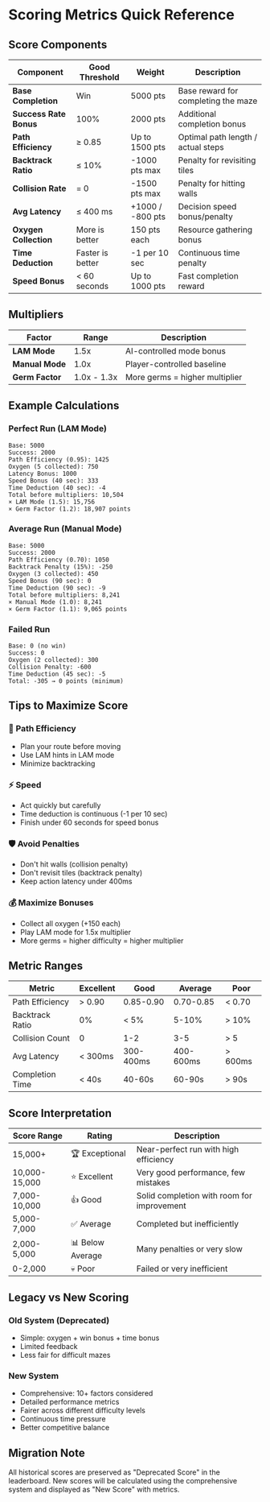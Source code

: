 # Scoring Metrics Quick Reference

## Score Components

| Component | Good Threshold | Weight | Description |
|-----------|---------------|--------|-------------|
| **Base Completion** | Win | 5000 pts | Base reward for completing the maze |
| **Success Rate Bonus** | 100% | 2000 pts | Additional completion bonus |
| **Path Efficiency** | ≥ 0.85 | Up to 1500 pts | Optimal path length / actual steps |
| **Backtrack Ratio** | ≤ 10% | -1000 pts max | Penalty for revisiting tiles |
| **Collision Rate** | = 0 | -1500 pts max | Penalty for hitting walls |
| **Avg Latency** | ≤ 400 ms | +1000 / -800 pts | Decision speed bonus/penalty |
| **Oxygen Collection** | More is better | 150 pts each | Resource gathering bonus |
| **Time Deduction** | Faster is better | -1 per 10 sec | Continuous time penalty |
| **Speed Bonus** | < 60 seconds | Up to 1000 pts | Fast completion reward |

## Multipliers

| Factor | Range | Description |
|--------|-------|-------------|
| **LAM Mode** | 1.5x | AI-controlled mode bonus |
| **Manual Mode** | 1.0x | Player-controlled baseline |
| **Germ Factor** | 1.0x - 1.3x | More germs = higher multiplier |

## Example Calculations

### Perfect Run (LAM Mode)
```
Base: 5000
Success: 2000
Path Efficiency (0.95): 1425
Oxygen (5 collected): 750
Latency Bonus: 1000
Speed Bonus (40 sec): 333
Time Deduction (40 sec): -4
Total before multipliers: 10,504
× LAM Mode (1.5): 15,756
× Germ Factor (1.2): 18,907 points
```

### Average Run (Manual Mode)
```
Base: 5000
Success: 2000
Path Efficiency (0.70): 1050
Backtrack Penalty (15%): -250
Oxygen (3 collected): 450
Speed Bonus (90 sec): 0
Time Deduction (90 sec): -9
Total before multipliers: 8,241
× Manual Mode (1.0): 8,241
× Germ Factor (1.1): 9,065 points
```

### Failed Run
```
Base: 0 (no win)
Success: 0
Oxygen (2 collected): 300
Collision Penalty: -600
Time Deduction (45 sec): -5
Total: -305 → 0 points (minimum)
```

## Tips to Maximize Score

### 🎯 Path Efficiency
- Plan your route before moving
- Use LAM hints in LAM mode
- Minimize backtracking

### ⚡ Speed
- Act quickly but carefully
- Time deduction is continuous (-1 per 10 sec)
- Finish under 60 seconds for speed bonus

### 🛡️ Avoid Penalties
- Don't hit walls (collision penalty)
- Don't revisit tiles (backtrack penalty)
- Keep action latency under 400ms

### 💰 Maximize Bonuses
- Collect all oxygen (+150 each)
- Play LAM mode for 1.5x multiplier
- More germs = higher difficulty = higher multiplier

## Metric Ranges

| Metric | Excellent | Good | Average | Poor |
|--------|-----------|------|---------|------|
| Path Efficiency | > 0.90 | 0.85-0.90 | 0.70-0.85 | < 0.70 |
| Backtrack Ratio | 0% | < 5% | 5-10% | > 10% |
| Collision Count | 0 | 1-2 | 3-5 | > 5 |
| Avg Latency | < 300ms | 300-400ms | 400-600ms | > 600ms |
| Completion Time | < 40s | 40-60s | 60-90s | > 90s |

## Score Interpretation

| Score Range | Rating | Description |
|-------------|--------|-------------|
| 15,000+ | 🏆 Exceptional | Near-perfect run with high efficiency |
| 10,000-15,000 | ⭐ Excellent | Very good performance, few mistakes |
| 7,000-10,000 | 👍 Good | Solid completion with room for improvement |
| 5,000-7,000 | ✅ Average | Completed but inefficiently |
| 2,000-5,000 | 📊 Below Average | Many penalties or very slow |
| 0-2,000 | 💀 Poor | Failed or very inefficient |

## Legacy vs New Scoring

### Old System (Deprecated)
- Simple: oxygen + win bonus + time bonus
- Limited feedback
- Less fair for difficult mazes

### New System
- Comprehensive: 10+ factors considered
- Detailed performance metrics
- Fairer across different difficulty levels
- Continuous time pressure
- Better competitive balance

## Migration Note

All historical scores are preserved as "Deprecated Score" in the leaderboard. New scores will be calculated using the comprehensive system and displayed as "New Score" with metrics.
